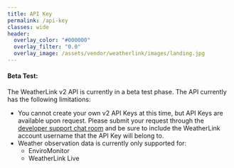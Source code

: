 ```yaml
---
title: API Key
permalink: /api-key
classes: wide
header:
  overlay_color: "#000000"
  overlay_filter: "0.0"
  overlay_image: /assets/vendor/weatherlink/images/landing.jpg
---
```


<div class="notice--warning">
<h4>Beta Test:</h4>
<p>The WeatherLink v2 API is currently in a beta test phase. The API currently has the following limitations:</p>
<ul>
  <li>You cannot create your own v2 API Keys at this time, but API Keys are available upon request. Please submit your request through the <a href="https://gitter.im/WeatherLink/v2-api">developer support chat room</a> and be sure to include the WeatherLink account username that the API Key will belong to.</li>
  <li>
    Weather observation data is currently only supported for:
    <ul>
      <li>EnviroMonitor</li>
      <li>WeatherLink Live</li>
    </ul>
  </li>
</ul>
</div>
